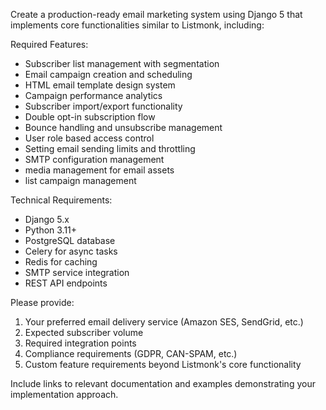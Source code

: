 Create a production-ready email marketing system using Django 5 that implements core functionalities similar to Listmonk, including:

Required Features:
- Subscriber list management with segmentation
- Email campaign creation and scheduling
- HTML email template design system
- Campaign performance analytics
- Subscriber import/export functionality
- Double opt-in subscription flow
- Bounce handling and unsubscribe management
- User role based access control
- Setting email sending limits and throttling
- SMTP configuration management
- media management for email assets
- list campaign management

Technical Requirements:
- Django 5.x
- Python 3.11+
- PostgreSQL database
- Celery for async tasks
- Redis for caching
- SMTP service integration
- REST API endpoints

Please provide:
1. Your preferred email delivery service (Amazon SES, SendGrid, etc.)
2. Expected subscriber volume
3. Required integration points
4. Compliance requirements (GDPR, CAN-SPAM, etc.)
5. Custom feature requirements beyond Listmonk's core functionality

Include links to relevant documentation and examples demonstrating your implementation approach.